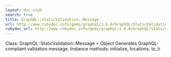 ```yaml
---
layout: doc_stub
search: true
title: GraphQL::StaticValidation::Message
url: http://www.rubydoc.info/gems/graphql/1.6.0/GraphQL/StaticValidation/Message
rubydoc_url: http://www.rubydoc.info/gems/graphql/1.6.0/GraphQL/StaticValidation/Message
---
```


Class: GraphQL::StaticValidation::Message < Object
Generates GraphQL-compliant validation message. 
Instance methods:
initialize, locations, to_h

